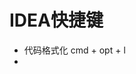 # IDEA快捷键


* 代码格式化  cmd + opt + l
* 

<!--
create time: 2018-03-20 20:56:03
Author: Alfred

This file is created by Marboo<http://marboo.io> template file $MARBOO_HOME/.media/starts/default.md
本文件由 Marboo<http://marboo.io> 模板文件 $MARBOO_HOME/.media/starts/default.md 创建
-->

